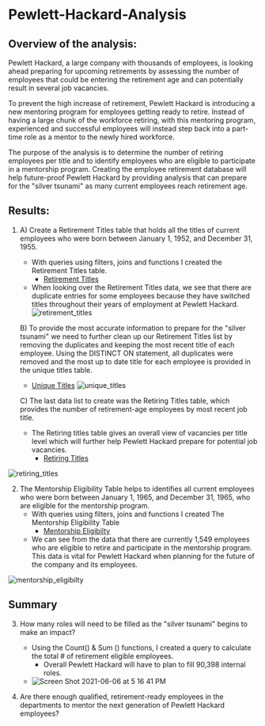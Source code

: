 # Pewlett-Hackard-Analysis
## Overview of the analysis:
Pewlett Hackard, a large company with thousands of employees, is looking ahead preparing for upcoming retirements by assessing the number of employees that could be entering the retirement age and can potentially result in several job vacancies. 

To prevent the high increase of retirement, Pewlett Hackard is introducing a new mentoring program for employees getting ready to retire. Instead of having a large chunk of the workforce retiring, with this mentoring program, experienced and successful employees will instead step back into a part-time role as a mentor to the newly hired workforce.

The purpose of the analysis is to determine the number of retiring employees per title and to identify employees who are eligible to participate in a mentorship program. Creating the employee retirement database will help future-proof Pewlett Hackard by providing analysis that can prepare for the "silver tsunami" as many current employees reach retirement age.

## Results:
1) A) Create a Retirement Titles table that holds all the titles of current employees who were born between January 1, 1952, and December 31, 1955.
     - With queries using filters, joins and functions I created the Retirement Titles table.
        - [Retirement Titles](https://github.com/KristinaCastro/Pewlett-Hackard-Analysis/files/6604843/retirement_titles.csv)
     - When looking over the Retirement Titles data, we see that there are duplicate entries for some employees because they have switched titles throughout their years of employment at Pewlett Hackard.
![retirement_titles](https://user-images.githubusercontent.com/81998045/120938507-00e6d080-c6e1-11eb-8aeb-df94d6d1f286.png)

   B) To provide the most accurate information to prepare for the "silver tsunami" we need to further clean up our Retirement Titles list by removing the duplicates and keeping the most recent title of each employee. Using the DISTINCT ON statement, all duplicates were removed and the most up to date title for each employee is provided in the unique titles table.
      - [Unique Titles](https://github.com/KristinaCastro/Pewlett-Hackard-Analysis/files/6604854/unique_titles.csv)
![unique_titles](https://user-images.githubusercontent.com/81998045/120938706-33dd9400-c6e2-11eb-9035-68893aa30408.png)
 
   C) The last data list to create was the Retiring Titles table, which provides the number of retirement-age employees by most recent job title.
      - The Retiring titles table gives an overall view of vacancies per title level which will further help Pewlett Hackard prepare for potential job vacancies.
          - [Retiring Titles](https://github.com/KristinaCastro/Pewlett-Hackard-Analysis/files/6604858/retiring_titles.csv)
          
 ![retiring_titles](https://user-images.githubusercontent.com/81998045/120938713-45bf3700-c6e2-11eb-905e-2af0dde41bb8.png)

2) The Mentorship Eligibility Table helps to identifies all current employees who were born between January 1, 1965, and December 31, 1965, who are eligible for the mentorship program.
     - With queries using filters, joins and functions I created The Mentorship Eligibility Table
          - [Mentorship Eligibilty](https://github.com/KristinaCastro/Pewlett-Hackard-Analysis/files/6604885/mentorship_eligibilty.csv)
     - We can see from the data that there are currently 1,549 employees who are eligible to retire and participate in the mentorship program. This data is vital for Pewlett Hackard when planning for the future of the company and its employees.

![mentorship_eligibilty](https://user-images.githubusercontent.com/81998045/120939183-c2ebab80-c6e4-11eb-8842-74e93fd412b2.png)

## Summary
3) How many roles will need to be filled as the "silver tsunami" begins to make an impact? 
     - Using the Count() & Sum () functions, I created a query to calculate the total # of retirement eligible employees.
          - Overall Pewlett Hackard will have to plan to fill 90,398 internal roles.      
     - ![Screen Shot 2021-06-06 at 5 16 41 PM](https://user-images.githubusercontent.com/81998045/120940374-f92c2980-c6ea-11eb-9bda-b834e95a19f0.png)

 
2) Are there enough qualified, retirement-ready employees in the departments to mentor the next generation of Pewlett Hackard employees?

 
          


   









